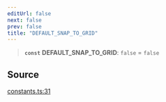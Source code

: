 ```yaml
---
editUrl: false
next: false
prev: false
title: "DEFAULT_SNAP_TO_GRID"
---
```


> **`const`** **DEFAULT\_SNAP\_TO\_GRID**: `false` = `false`

## Source

[constants.ts:31](https://github.com/nodenogg-in/alpha-p2p/blob/e67ec671029681998b21c00dacae8274d719c056/packages/infinitykit/src/constants.ts#L31)

